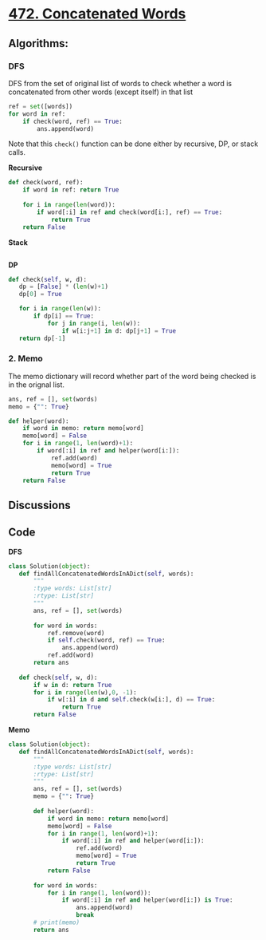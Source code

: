 # [472. Concatenated Words](https://leetcode.com/problems/concatenated-words/)   

## Algorithms:
### DFS
DFS from the set of original list of words to check whether a word is concatenated from other words (except itself) in that list 

```python
ref = set([words])
for word in ref:
    if check(word, ref) == True:
        ans.append(word)
```

Note that this `check()` function can be done either by recursive, DP, or stack calls.

**Recursive**
```python
def check(word, ref):
    if word in ref: return True
    
    for i in range(len(word)):
        if word[:i] in ref and check(word[i:], ref) == True:
            return True
    return False
 ```
 **Stack**
 
 ```python
 
 ```
 **DP**
 
 ```python
 def check(self, w, d):
    dp = [False] * (len(w)+1)
    dp[0] = True

    for i in range(len(w)):
        if dp[i] == True:
            for j in range(i, len(w)):
                if w[i:j+1] in d: dp[j+1] = True
    return dp[-1]
 ```
 
 
### 2. Memo
The memo dictionary will record whether part of the word being checked is in the orignal list.
```python
ans, ref = [], set(words)
memo = {"": True}

def helper(word):
    if word in memo: return memo[word]
    memo[word] = False
    for i in range(1, len(word)+1):
        if word[:i] in ref and helper(word[i:]):
            ref.add(word)
            memo[word] = True
            return True
    return False    
```
 
 ## Discussions
 
 
 
 ## Code

**DFS**

 ```python
 class Solution(object):
    def findAllConcatenatedWordsInADict(self, words):
        """
        :type words: List[str]
        :rtype: List[str]
        """
        ans, ref = [], set(words)
        
        for word in words:
            ref.remove(word)
            if self.check(word, ref) == True:
                ans.append(word)
            ref.add(word)
        return ans
    
    def check(self, w, d):
        if w in d: return True
        for i in range(len(w),0, -1):
            if w[:i] in d and self.check(w[i:], d) == True:
                return True
        return False
 ```


 **Memo**
 
 ```python 
class Solution(object):
    def findAllConcatenatedWordsInADict(self, words):
        """
        :type words: List[str]
        :rtype: List[str]
        """
        ans, ref = [], set(words)
        memo = {"": True}
        
        def helper(word):
            if word in memo: return memo[word]
            memo[word] = False
            for i in range(1, len(word)+1):
                if word[:i] in ref and helper(word[i:]):
                    ref.add(word)
                    memo[word] = True
                    return True
            return False
        
        for word in words:
            for i in range(1, len(word)):
                if word[:i] in ref and helper(word[i:]) is True:
                    ans.append(word)
                    break
        # print(memo)    
        return ans
```
 
